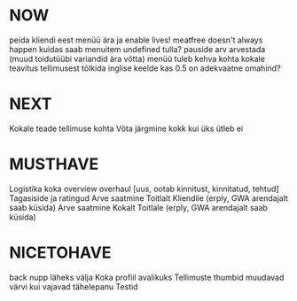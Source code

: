 # NOW
peida kliendi eest menüü ära ja enable lives!
meatfree doesn't always happen
kuidas saab menuitem undefined tulla?
pauside arv arvestada (muud toidutüübi variandid ära võtta)
menüü tuleb kehva kohta
kokale teavitus tellimusest
tõlkida inglise keelde
kas 0.5 on adekvaatne omahind?

# NEXT
Kokale teade tellimuse kohta
Võta järgmine kokk kui üks ütleb ei

# MUSTHAVE
Logistika
koka overview overhaul [uus, ootab kinnitust, kinnitatud, tehtud]
Tagasiside ja ratingud
Arve saatmine Toitlalt Kliendile (erply, GWA arendajalt saab küsida)
Arve saatmine Kokalt Toitlale (erply, GWA arendajalt saab küsida)

# NICETOHAVE
back nupp läheks välja
Koka profiil avalikuks
Tellimuste thumbid muudavad värvi kui vajavad tähelepanu
Testid
